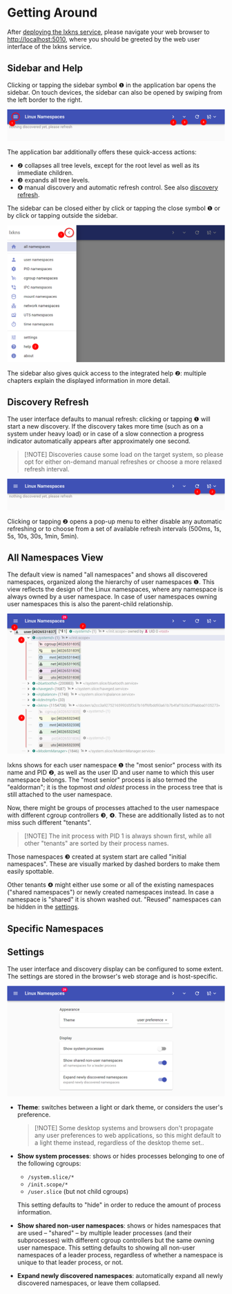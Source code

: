 # Getting Around

After [deploying the lxkns service](getting-started), please navigate your web
browser to [http://localhost:5010](http://localhost:5010), where you should be
greeted by the web user interface of the lxkns service.

## Sidebar and Help

Clicking or tapping the sidebar symbol ❶ in the application bar opens the
sidebar. On touch devices, the sidebar can also be opened by swiping from the
left border to the right.

![application bar](_images/appbar.png ':class=framedscreenshot')

The application bar additionally offers these quick-access actions:

- ❷ collapses all tree levels, except for the root level as well as its
  immediate children.
- ❸ expands all tree levels.
- ❹ manual discovery and automatic refresh control. See also [discovery
  refresh](#discovery-refresh).

The sidebar can be closed either by click or tapping the close symbol ❶ or by
click or tapping outside the sidebar.

![sidebar](_images/sidebar.png ':class=framedscreenshot')

The sidebar also gives quick access to the integrated help ❷: multiple chapters
explain the displayed information in more detail.

## Discovery Refresh

The user interface defaults to manual refresh: clicking or tapping ❶ will start
a new discovery. If the discovery takes more time (such as on a system under
heavy load) or in case of a slow connection a progress indicator automatically
appears after approximately one second.

> [!NOTE] Discoveries cause some load on the target system, so please opt for
> either on-demand manual refreshes or choose a more relaxed refresh interval.

![refresh discovery](_images/refresh.png ':class=framedscreenshot')

Clicking or tapping ❷ opens a pop-up menu to either disable any automatic
refreshing or to choose from a set of available refresh intervals (500ms, 1s,
5s, 10s, 30s, 1min, 5min).

## All Namespaces View

The default view is named "all namespaces" and shows all discovered namespaces,
organized along the hierarchy of user namespaces ❶. This view reflects the
design of the Linux namespaces, where any namespace is always owned by a user
namespace. In case of user namespaces owning user namespaces this is also the
parent-child relationship.

![view all namespaces](_images/allview.png ':class=framedscreenshot')

lxkns shows for each user namespace ❶ the "most senior" process with its name
and PID ❷, as well as the user ID and user name to which this user namespace
belongs. The "most senior" process is also termed the "ealdorman"; it is the
topmost *and oldest* process in the process tree that is still attached to the
user namespace.

Now, there might be groups of processes attached to the user namespace with
different cgroup controllers ❸, ❹. These are additionally listed as to not miss
such different "tenants".

> [!NOTE] The init process with PID 1 is always shown first, while all other
> "tenants" are sorted by their process names.

Those namespaces ❸ created at system start are called "initial namespaces".
These are visually marked by dashed borders to make them easily spottable.

Other tenants ❹ might either use some or all of the existing namespaces ("shared
namespaces") or newly created namespaces instead. In case a namespace is
"shared" it is shown washed out. "Reused" namespaces can be hidden in the
[settings](#settings).

## Specific Namespaces

## Settings

The user interface and discovery display can be configured to some extent. The
settings are stored in the browser's web storage and is host-specific.

![settings](_images/settings.png ':class=framedscreenshot')

- **Theme**: switches between a light or dark theme, or considers the user's
  preference.
  
  > [!NOTE] Some desktop systems and browsers don't propagate any user
  > preferences to web applications, so this might default to a light theme
  > instead, regardless of the desktop theme set..

- **Show system processes**: shows or hides processes belonging to one of the
  following cgroups:
  - `/system.slice/*`
  - `/init.scope/*`
  - `/user.slice` (but not child cgroups)

  This setting defaults to "hide" in order to reduce the amount of process
  information.

- **Show shared non-user namespaces**: shows or hides namespaces that are used –
  "shared" – by multiple leader processes (and their subprocesses) with
  different cgroup controllers but the same owning user namespace. This setting
  defaults to showing all non-user namespaces of a leader process, regardless of
  whether a namespace is unique to that leader process, or not.

- **Expand newly discovered namespaces**: automatically expand all newly
  discovered namespaces, or leave them collapsed.
